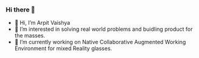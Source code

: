 ### Hi there 👋
- 👋 Hi, I’m Arpit Vaishya
- 👀 I’m interested in solving real world problems and buidling product for the masses.
- 🔭 I’m currently working on Native Collaborative Augmented Working Environment for mixed Reality glasses.

